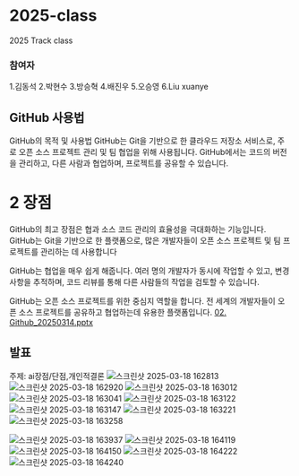 # 2025-class
2025 Track class

### 참여자

1.김동석
2.박현수
3.방승혁
4.배진우
5.오승영
6.Liu xuanye


## GitHub 사용법
GitHub의 목적 및 사용법
GitHub는 Git을 기반으로 한 클라우드 저장소 서비스로, 주로 오픈 소스 프로젝트 관리 및 팀 협업을 위해 사용됩니다. GitHub에서는 코드의 버전을 관리하고, 다른 사람과 협업하며, 프로젝트를 공유할 수 있습니다.

# 2 장점
GitHub의 최고 장점은 협과 소스 코드 관리의 효율성을 극대화하는 기능입니다. GitHub는 Git을 기반으로 한 플랫폼으로, 많은 개발자들이 오픈 소스 프로젝트 및 팀 프로젝트를 관리하는 데 사용합니다

GitHub는 협업을 매우 쉽게 해줍니다. 여러 명의 개발자가 동시에 작업할 수 있고, 변경 사항을 추적하며, 코드 리뷰를 통해 다른 사람들의 작업을 검토할 수 있습니다.

GitHub는 오픈 소스 프로젝트를 위한 중심지 역할을 합니다. 전 세계의 개발자들이 오픈 소스 프로젝트를 공유하고 협업하는데 유용한 플랫폼입니다.
[02. Github_20250314.pptx](https://github.com/user-attachments/files/19309113/02.Github_20250314.pptx)


## 발표
주제: ai장점/단점,개인적결론
![스크린샷 2025-03-18 162813](https://github.com/user-attachments/assets/a0c7f762-7e6e-4581-95d8-330cc99cb3ff)
![스크린샷 2025-03-18 162920](https://github.com/user-attachments/assets/1148d4c2-7551-4eca-aee3-138146fad743)
![스크린샷 2025-03-18 163012](https://github.com/user-attachments/assets/17b3226c-08c4-438d-a002-7add1897b817)
![스크린샷 2025-03-18 163041](https://github.com/user-attachments/assets/6fd96b74-c627-4cb0-801d-b707c64cca62)
![스크린샷 2025-03-18 163122](https://github.com/user-attachments/assets/958ffa0e-58c9-4332-b748-3d68da911bbc)
![스크린샷 2025-03-18 163147](https://github.com/user-attachments/assets/023d4f33-0740-48e9-85a0-99e666404f2b)
![스크린샷 2025-03-18 163221](https://github.com/user-attachments/assets/6a960a02-bdb8-41c5-949e-8648a2a35778)
![스크린샷 2025-03-18 163258](https://github.com/user-attachments/assets/3df8f28a-6f78-4df1-a6eb-b7c45969c469)

![스크린샷 2025-03-18 163937](https://github.com/user-attachments/assets/abe792b9-70a2-4b6d-8291-a0d15b2befac)
![스크린샷 2025-03-18 164119](https://github.com/user-attachments/assets/864c7b63-c0c6-4803-8245-58190e25392f)
![스크린샷 2025-03-18 164150](https://github.com/user-attachments/assets/da9682d2-c96f-46d1-8919-a9f025b3d12f)
![스크린샷 2025-03-18 164222](https://github.com/user-attachments/assets/316fdff7-c782-47e7-bda7-8f21b0323308)
![스크린샷 2025-03-18 164240](https://github.com/user-attachments/assets/4a2fec15-1e54-429d-bba2-efb58ca44dac)



